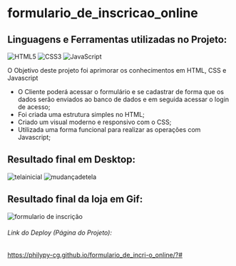 # formulario_de_inscricao_online

## Linguagens e Ferramentas utilizadas no Projeto:

![HTML5](https://img.shields.io/badge/html5-%23E34F26.svg?style=for-the-badge&logo=html5&logoColor=white)
![CSS3](https://img.shields.io/badge/css3-%231572B6.svg?style=for-the-badge&logo=css3&logoColor=white)
![JavaScript](https://img.shields.io/badge/javascript-%23323330.svg?style=for-the-badge&logo=javascript&logoColor=%23F7DF1E)



O Objetivo deste projeto foi aprimorar os conhecimentos em HTML, CSS e Javascript

- O  Cliente poderá acessar o formulário e se cadastrar de forma que os dados serão enviados ao banco de dados e em seguida acessar o login de acesso;
- Foi criada uma estrutura simples no HTML;
- Criado um visual moderno e responsivo com o CSS;
- Utilizada uma forma funcional para realizar as operações com Javascript;



## Resultado final em Desktop:

![telainicial](https://user-images.githubusercontent.com/119917190/219968875-54038672-e794-48c1-a0b2-2f4d2ca54503.png)
![mudançadetela](https://user-images.githubusercontent.com/119917190/219968948-f0595b9f-1f6f-48aa-b094-c6da19fb2a48.png)

## Resultado final da loja em Gif:

![formulario de inscrição](https://user-images.githubusercontent.com/119917190/219969152-5b82a0c5-8503-4d7d-917e-53e4a4861515.gif)


###### Link do Deploy (Página do Projeto):

https://philypy-cg.github.io/formulario_de_incri-o_online/?#
